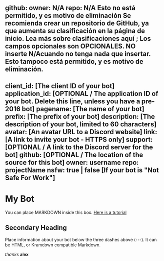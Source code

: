 github:
  owner: N/A
  repo: N/A
Esto no está permitido, y es motivo de eliminación
Se recomienda crear un repositorio de GitHub, ya que aumenta su clasificación en la página de inicio.
Lea más sobre clasificaciones aquí ;
Los campos opcionales son OPCIONALES. NO inserte N/Acuando no tenga nada que insertar.
Esto tampoco está permitido, y es motivo de eliminación.
---
client_id: [The client ID of your bot]
application_id: [OPTIONAL / The application ID of your bot. Delete this line, unless you have a pre-2016 bot]
pagename: [The name of your bot]
prefix: [The prefix of your bot]
description: [The description of your bot, limited to 60 characters]
avatar: [An avatar URL to a Discord website]
link: [A link to invite your bot - HTTPS only]
support: [OPTIONAL / A link to the Discord server for the bot]
github: [OPTIONAL / The location of the source for this bot]
  owner: username
  repo: projectName
nsfw: true | false [If your bot is "Not Safe For Work"]
---

# My Bot
You can place MARKDOWN inside this box.
[Here is a tutorial](https://guides.github.com/features/mastering-markdown/)

## Secondary Heading
Place information about your bot below the three dashes above (---).
It can be HTML, or Kramdown compatible Markdown.

_thanks_ **alex**
